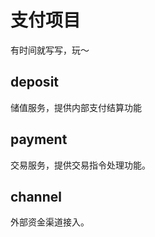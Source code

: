 # 支付项目
有时间就写写，玩〜

## deposit
   储值服务，提供内部支付结算功能
 
## payment
   交易服务，提供交易指令处理功能。
   
## channel
   外部资金渠道接入。
